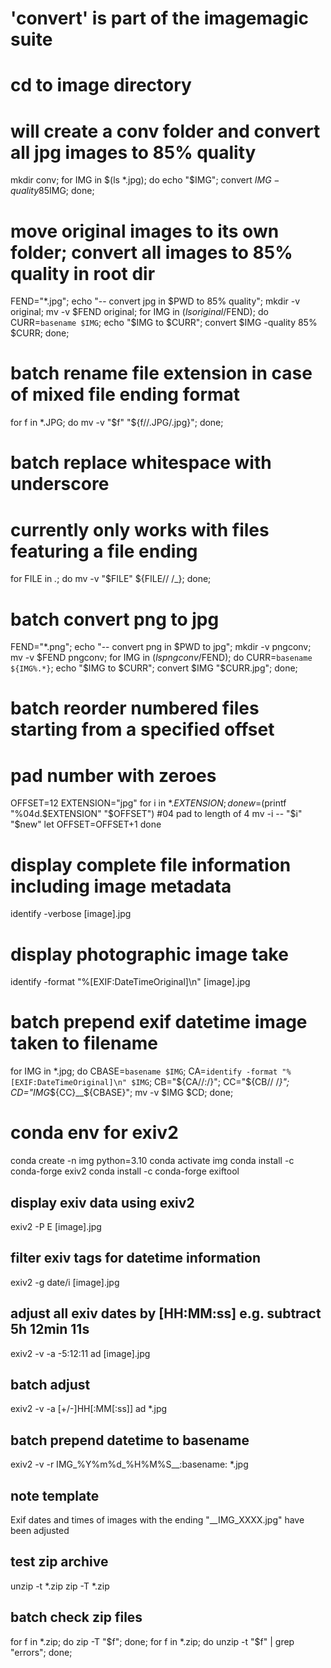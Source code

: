 # 'convert' is part of the imagemagic suite
# cd to image directory
# will create a conv folder and convert all jpg images to 85% quality
mkdir conv; for IMG in $(ls *.jpg); do echo "$IMG"; convert $IMG -quality 85% conv/$IMG; done;

# move original images to its own folder; convert all images to 85% quality in root dir
FEND="*.jpg"; echo "-- convert jpg in $PWD to 85% quality"; mkdir -v original; mv -v $FEND original; for IMG in $(ls original/$FEND); do CURR=`basename $IMG`; echo "$IMG to $CURR"; convert $IMG -quality 85% $CURR; done;

# batch rename file extension in case of mixed file ending format
for f in *.JPG; do mv -v "$f" "${f//.JPG/.jpg}"; done;

# batch replace whitespace with underscore
# currently only works with files featuring a file ending
for FILE in *.*; do mv -v "$FILE" ${FILE// /_}; done;

# batch convert png to jpg
FEND="*.png"; echo "-- convert png in $PWD to jpg"; mkdir -v pngconv; mv -v $FEND pngconv; for IMG in $(ls pngconv/$FEND); do CURR=`basename ${IMG%.*}`; echo "$IMG to $CURR"; convert $IMG "$CURR.jpg"; done;

# batch reorder numbered files starting from a specified offset
# pad number with zeroes
OFFSET=12
EXTENSION="jpg"
for i in *.$EXTENSION; do
  new=$(printf "%04d.$EXTENSION" "$OFFSET") #04 pad to length of 4
  mv -i -- "$i" "$new"
  let OFFSET=OFFSET+1
done

# display complete file information including image metadata
identify -verbose [image].jpg

# display photographic image take
identify -format "%[EXIF:DateTimeOriginal]\n" [image].jpg

# batch prepend exif datetime image taken to filename
for IMG in *.jpg; do CBASE=`basename $IMG`; CA=`identify -format "%[EXIF:DateTimeOriginal]\n" $IMG`; CB="${CA//:/}"; CC="${CB// /_}"; CD="IMG_${CC}__${CBASE}"; mv -v $IMG $CD; done;


# conda env for exiv2
conda create -n img python=3.10
conda activate img
conda install -c conda-forge exiv2
conda install -c conda-forge exiftool

## display exiv data using exiv2
exiv2 -P E [image].jpg
## filter exiv tags for datetime information
exiv2 -g date/i [image].jpg

## adjust all exiv dates by [HH:MM:ss] e.g. subtract 5h 12min 11s
exiv2 -v -a -5:12:11 ad [image].jpg
## batch adjust
exiv2 -v -a [+/-]HH[:MM[:ss]] ad *.jpg

## batch prepend datetime to basename
exiv2 -v -r IMG_%Y%m%d_%H%M%S__:basename: *.jpg

## note template
Exif dates and times of images with the ending "__IMG_XXXX.jpg" have been adjusted

## test zip archive
unzip -t *.zip
zip -T *.zip

## batch check zip files
for f in *.zip; do zip -T "$f"; done;
for f in *.zip; do unzip -t "$f" | grep "errors"; done;
